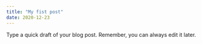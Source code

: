 ```yaml
---
title: "My fist post"
date: 2020-12-23
---
```


Type a quick draft of your blog post. Remember, you can always edit it later.
